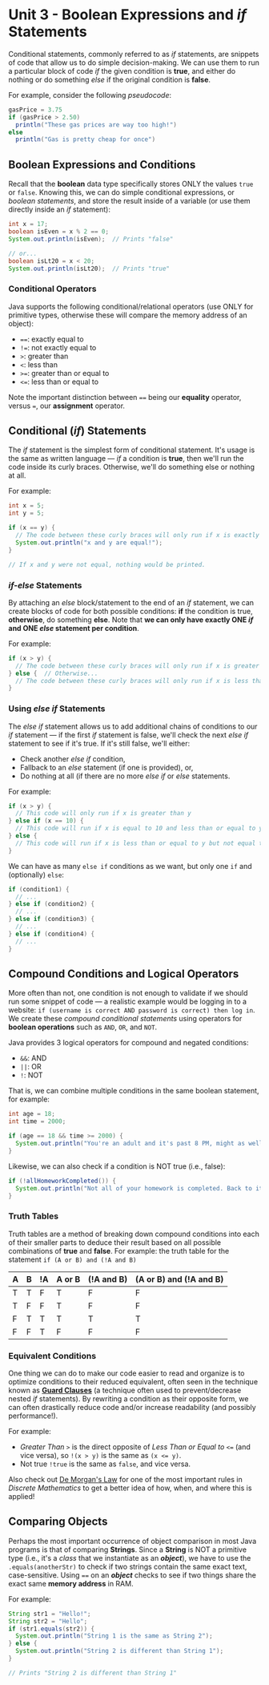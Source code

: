 # Unit 3 - Boolean Expressions and *if* Statements
Conditional statements, commonly referred to as *if* statements, are snippets of code that allow us to do simple decision-making. 
We can use them to run a particular block of code *if* the given condition is **true**, and either do nothing or do something *else* 
if the original condition is **false**.

For example, consider the following *pseudocode*:
```java
gasPrice = 3.75
if (gasPrice > 2.50)
  println("These gas prices are way too high!")
else
  println("Gas is pretty cheap for once")
```

## Boolean Expressions and Conditions
Recall that the **boolean** data type specifically stores ONLY the values `true` or `false`. Knowing this, we can do simple 
conditional expressions, or *boolean statements*, and store the result inside of a variable (or use them directly inside an *if* statement):
```java
int x = 17;
boolean isEven = x % 2 == 0;
System.out.println(isEven);  // Prints "false"

// or...
boolean isLt20 = x < 20;
System.out.println(isLt20);  // Prints "true"
```

### Conditional Operators
Java supports the following conditional/relational operators (use ONLY for primitive types, otherwise these will compare the memory address of an object):
* `==`: exactly equal to 
* `!=`: not exactly equal to
* `>`: greater than
* `<`: less than
* `>=`: greater than or equal to
* `<=`: less than or equal to

Note the important distinction between `==` being our **equality** operator, versus `=`, our **assignment** operator.

## Conditional (*if*) Statements
The *if* statement is the simplest form of conditional statement. It's usage is the same as written language — *if* a condition is **true**, then we'll run the code inside its curly braces. Otherwise, we'll do something else or nothing at all.

For example:
```java
int x = 5;
int y = 5;

if (x == y) {
  // The code between these curly braces will only run if x is exactly equal to y
  System.out.println("x and y are equal!");
}

// If x and y were not equal, nothing would be printed.
```

### *if-else* Statements
By attaching an *else* block/statement to the end of an *if* statement, we can create blocks of code for both possible conditions: **if** the condition is true, **otherwise**, do something **else**. Note that __we can only have exactly ONE *if* and ONE *else* statement per condition__.

For example:
```java
if (x > y) {
  // The code between these curly braces will only run if x is greater than y
} else {  // Otherwise...
  // The code between these curly braces will only run if x is less than or equal to y
}
```

### Using *else if* Statements
The *else if* statement allows us to add additional chains of conditions to our *if* statement — if the first *if* statement is false, we'll check the next *else if* statement to see if it's true. If it's still false, we'll either:
  * Check another *else if* condition,
  * Fallback to an *else* statement (if one is provided), or,
  * Do nothing at all (if there are no more *else if* or *else* statements.
  
For example:
```java
if (x > y) {
  // This code will only run if x is greater than y
} else if (x == 10) {
  // This code will run if x is equal to 10 and less than or equal to y
} else {
  // This code will run if x is less than or equal to y but not equal to 10
}
```

We can have as many `else if` conditions as we want, but only one `if` and (optionally) `else`:
```java
if (condition1) {
  // ...
} else if (condition2) {
  // ...
} else if (condition3) {
  // ...
} else if (condition4) {
  // ...
}
```

## Compound Conditions and Logical Operators
More often than not, one condition is not enough to validate if we should run some snippet of code — a realistic example would be logging in to a website: `if (username is correct AND password is correct) then log in`. We create these *compound conditional statements* using operators for **boolean operations** such as `AND`, `OR`, and `NOT`.

Java provides 3 logical operators for compound and negated conditions:
* `&&`: AND
* `||`: OR
* `!`: NOT

That is, we can combine multiple conditions in the same boolean statement, for example:
```java
int age = 18;
int time = 2000;

if (age == 18 && time >= 2000) {
  System.out.println("You're an adult and it's past 8 PM, might as well go to sleep!");
}
```

Likewise, we can also check if a condition is NOT true (i.e., false):
```java
if (!allHomeworkCompleted()) {
  System.out.println("Not all of your homework is completed. Back to it!");
}
```

### Truth Tables
Truth tables are a method of breaking down compound conditions into each of their smaller parts to deduce their result based on all possible combinations of **true** and **false**. 
For example: the truth table for the statement ```if (A or B) and (!A and B)```

| A | B | !A | A or B | (!A and B) | (A or B) and (!A and B) |
|---|---|----|--------|------------|-------------------------|
| T | T | F  | T      | F          | F                       |
| T | F | F  | T      | F          | F                       |
| F | T | T  | T      | T          | T                       |
| F | F | T  | F      | F          | F                       |

### Equivalent Conditions
One thing we can do to make our code easier to read and organize is to optimize conditions to their reduced equivalent, often seen in the technique known as [**Guard Clauses**](https://www.youtube.com/shorts/Zmx0Ou5TNJs) (a technique often used to prevent/decrease nested *if* statements). By rewriting a condition as their opposite form, we can often drastically reduce code and/or increase readability (and possibly performance!).

For example:
* *Greater Than* `>` is the direct opposite of *Less Than or Equal to* `<=` (and vice versa), so `!(x > y)` is the same as `(x <= y)`.
* Not true `!true` is the same as `false`, and vice versa.

Also check out [De Morgan's Law](https://blog.penjee.com/what-is-demorgans-law-in-programming-answered-with-pics/) for one of the most important rules in *Discrete Mathematics* to get a better idea of how, when, and where this is applied!

## Comparing Objects
Perhaps the most important occurrence of object comparison in most Java programs is that of comparing **Strings**. Since a **String** is NOT a primitive type (i.e., it's a *class* that we instantiate as an ***object***), we have to use the `.equals(anotherStr)` to check if two strings contain the same exact text, case-sensitive. Using `==` on an ***object*** checks to see if two things share the exact same **memory address** in RAM.

For example:
```java
String str1 = "Hello!";
String str2 = "Hello";
if (str1.equals(str2)) {
  System.out.println("String 1 is the same as String 2");
} else {
  System.out.println("String 2 is different than String 1");
}

// Prints "String 2 is different than String 1"
```
